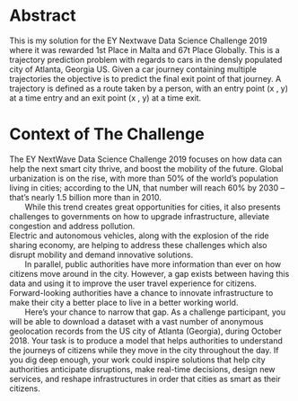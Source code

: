 
# Abstract
This is my solution for the EY Nextwave Data Science Challenge 2019 where it was rewarded 1st Place in Malta and 67t Place Globally. This is a trajectory prediction problem with regards to cars in the densly populated city of Atlanta, Georgia US. Given a car journey containing multiple trajectories the objective is to predict the final exit point of that journey. A trajectory is defined as a route taken by a person, with an entry point (x , y) at a time entry and an exit point (x , y) at a time exit.

# Context of The Challenge

The EY NextWave Data Science Challenge 2019 focuses on how data can help the next smart city thrive, and boost the mobility of the future. Global urbanization is on the rise, with more than 50% of the world’s population living in cities; according to the UN, that number will reach 60% by 2030 – that’s nearly 1.5 billion more than in 2010.  
&nbsp;&nbsp;&nbsp;&nbsp;&nbsp;&nbsp; While this trend creates great opportunities for cities, it also presents challenges to governments on how to upgrade infrastructure, alleviate congestion and address pollution.  
Electric and autonomous vehicles, along with the explosion of the ride sharing economy, are helping to address these challenges which also disrupt mobility and demand innovative solutions.  
&nbsp;&nbsp;&nbsp;&nbsp;&nbsp;&nbsp; In parallel, public authorities have more information than ever on how citizens move around in the city. However, a gap exists between having this data and using it to improve the user travel experience for citizens. Forward-looking authorities have a chance to innovate infrastructure to make their city a better place to live in a better working world.  
&nbsp;&nbsp;&nbsp;&nbsp;&nbsp;&nbsp; Here’s your chance to narrow that gap. As a challenge participant, you will be able to download a dataset with a vast number of anonymous geolocation records from the US city of Atlanta (Georgia), during October 2018. Your task is to produce a model that helps authorities to understand the journeys of citizens while they move in the city throughout the day. If you dig deep enough, your work could inspire solutions that help city authorities anticipate disruptions, make real-time decisions, design new services, and reshape infrastructures in order that cities as smart as their citizens.